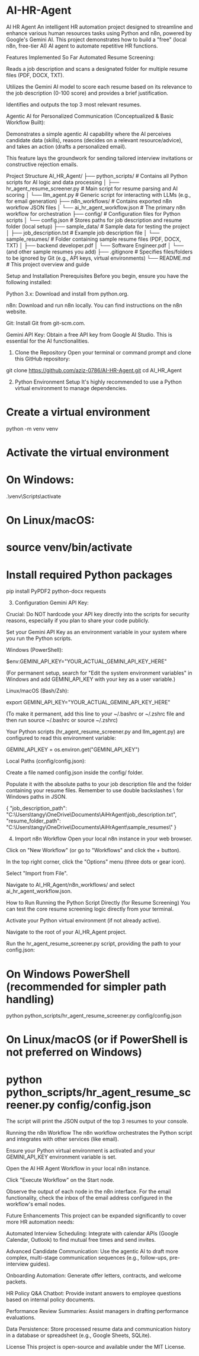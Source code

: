 # AI-HR-Agent
AI HR Agent
An intelligent HR automation project designed to streamline and enhance various human resources tasks using Python and n8n, powered by Google's Gemini AI. This project demonstrates how to build a "free" (local n8n, free-tier AI) AI agent to automate repetitive HR functions.

Features Implemented So Far
Automated Resume Screening:

Reads a job description and scans a designated folder for multiple resume files (PDF, DOCX, TXT).

Utilizes the Gemini AI model to score each resume based on its relevance to the job description (0-100 score) and provides a brief justification.

Identifies and outputs the top 3 most relevant resumes.

Agentic AI for Personalized Communication (Conceptualized & Basic Workflow Built):

Demonstrates a simple agentic AI capability where the AI perceives candidate data (skills), reasons (decides on a relevant resource/advice), and takes an action (drafts a personalized email).

This feature lays the groundwork for sending tailored interview invitations or constructive rejection emails.

Project Structure
AI_HR_Agent/
├── python_scripts/             # Contains all Python scripts for AI logic and data processing
│   ├── hr_agent_resume_screener.py # Main script for resume parsing and AI scoring
│   └── llm_agent.py              # Generic script for interacting with LLMs (e.g., for email generation)
├── n8n_workflows/              # Contains exported n8n workflow JSON files
│   └── ai_hr_agent_workflow.json # The primary n8n workflow for orchestration
├── config/                     # Configuration files for Python scripts
│   └── config.json             # Stores paths for job description and resume folder (local setup)
├── sample_data/                # Sample data for testing the project
│   ├── job_description.txt     # Example job description file
│   └── sample_resumes/         # Folder containing sample resume files (PDF, DOCX, TXT)
│       ├── backend developer.pdf
│       └── Software Engineer.pdf
│       └── (and other sample resumes you add)
├── .gitignore                  # Specifies files/folders to be ignored by Git (e.g., API keys, virtual environments)
└── README.md                   # This project overview and guide

Setup and Installation
Prerequisites
Before you begin, ensure you have the following installed:

Python 3.x: Download and install from python.org.

n8n: Download and run n8n locally. You can find instructions on the n8n website.

Git: Install Git from git-scm.com.

Gemini API Key: Obtain a free API key from Google AI Studio. This is essential for the AI functionalities.

1. Clone the Repository
Open your terminal or command prompt and clone this GitHub repository:

git clone https://github.com/aziz-0786/AI-HR-Agent.git
cd AI_HR_Agent


2. Python Environment Setup
It's highly recommended to use a Python virtual environment to manage dependencies.

# Create a virtual environment
python -m venv venv

# Activate the virtual environment
# On Windows:
.\venv\Scripts\activate
# On Linux/macOS:
# source venv/bin/activate

# Install required Python packages
pip install PyPDF2 python-docx requests

3. Configuration
Gemini API Key:

Crucial: Do NOT hardcode your API key directly into the scripts for security reasons, especially if you plan to share your code publicly.

Set your Gemini API Key as an environment variable in your system where you run the Python scripts.

Windows (PowerShell):

$env:GEMINI_API_KEY="YOUR_ACTUAL_GEMINI_API_KEY_HERE"

(For permanent setup, search for "Edit the system environment variables" in Windows and add GEMINI_API_KEY with your key as a user variable.)

Linux/macOS (Bash/Zsh):

export GEMINI_API_KEY="YOUR_ACTUAL_GEMINI_API_KEY_HERE"

(To make it permanent, add this line to your ~/.bashrc or ~/.zshrc file and then run source ~/.bashrc or source ~/.zshrc)

Your Python scripts (hr_agent_resume_screener.py and llm_agent.py) are configured to read this environment variable:

GEMINI_API_KEY = os.environ.get("GEMINI_API_KEY")

Local Paths (config/config.json):

Create a file named config.json inside the config/ folder.

Populate it with the absolute paths to your job description file and the folder containing your resume files. Remember to use double backslashes \\ for Windows paths in JSON.

{
  "job_description_path": "C:\\Users\\tangy\\OneDrive\\Documents\\AiHrAgent\\job_description.txt",
  "resume_folder_path": "C:\\Users\\tangy\\OneDrive\\Documents\\AiHrAgent\\sample_resumes\\"
}

4. Import n8n Workflow
Open your local n8n instance in your web browser.

Click on "New Workflow" (or go to "Workflows" and click the + button).

In the top right corner, click the "Options" menu (three dots or gear icon).

Select "Import from File".

Navigate to AI_HR_Agent/n8n_workflows/ and select ai_hr_agent_workflow.json.

How to Run
Running the Python Script Directly (for Resume Screening)
You can test the core resume screening logic directly from your terminal.

Activate your Python virtual environment (if not already active).

Navigate to the root of your AI_HR_Agent project.

Run the hr_agent_resume_screener.py script, providing the path to your config.json:

# On Windows PowerShell (recommended for simpler path handling)
python python_scripts/hr_agent_resume_screener.py config/config.json

# On Linux/macOS (or if PowerShell is not preferred on Windows)
# python python_scripts/hr_agent_resume_screener.py config/config.json

The script will print the JSON output of the top 3 resumes to your console.

Running the n8n Workflow
The n8n workflow orchestrates the Python script and integrates with other services (like email).

Ensure your Python virtual environment is activated and your GEMINI_API_KEY environment variable is set.

Open the AI HR Agent Workflow in your local n8n instance.

Click "Execute Workflow" on the Start node.

Observe the output of each node in the n8n interface. For the email functionality, check the inbox of the email address configured in the workflow's email nodes.

Future Enhancements
This project can be expanded significantly to cover more HR automation needs:

Automated Interview Scheduling: Integrate with calendar APIs (Google Calendar, Outlook) to find mutual free times and send invites.

Advanced Candidate Communication: Use the agentic AI to draft more complex, multi-stage communication sequences (e.g., follow-ups, pre-interview guides).

Onboarding Automation: Generate offer letters, contracts, and welcome packets.

HR Policy Q&A Chatbot: Provide instant answers to employee questions based on internal policy documents.

Performance Review Summaries: Assist managers in drafting performance evaluations.

Data Persistence: Store processed resume data and communication history in a database or spreadsheet (e.g., Google Sheets, SQLite).

License
This project is open-source and available under the MIT License.
